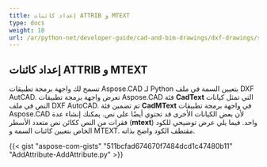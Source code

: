 ```yaml
---
title: إعداد كائنات ATTRIB و MTEXT
type: docs
weight: 10
url: /ar/python-net/developer-guide/cad-and-bim-drawings/dxf-drawings/setting-attrib-and-mtext-objects/
---
```


## **إعداد كائنات ATTRIB و MTEXT**
تسمح لك واجهة برمجة تطبيقات Aspose.CAD لـ Python بتعيين السمة في ملف DXF AutCAD. تعرض واجهة برمجة تطبيقات Aspose.CAD فئة **CadText** التي تمثل كيانات النص في ملف DXF AutoCAD. تم تضمين فئة **CadMText** في واجهة برمجة تطبيقات Aspose.CAD لأن بعض الكيانات الأخرى قد تحتوي أيضًا على نص. يمكنك إنشاء عدة فقرات من النص ككائن نص متعدد الأسطر (**mtext**) واحد. فيما يلي عرض توضيحي للكود الخاص بتعيين كائنات السمة و MTEXT. مقتطف الكود واضح بذاته.

{{< gist "aspose-com-gists" "511bcfad674670f7484dcd1c47480b11" "AddAttribute-AddAttribute.py" >}}
